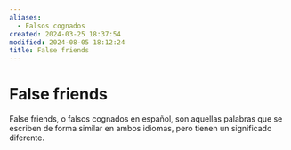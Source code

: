 ```yaml
---
aliases:
  - Falsos cognados
created: 2024-03-25 18:37:54
modified: 2024-08-05 18:12:24
title: False friends
---
```


# False friends

False friends, o falsos cognados en español, son aquellas palabras que se escriben de forma similar en ambos idiomas, pero tienen un significado diferente.
